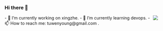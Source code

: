 ### Hi there 👋

<img align="right" src="https://github-readme-stats.vercel.app/api?username=beyoung&show_icons=true&icon_color=0366d6&text_color=24292e&bg_color=ffffff&hide_title=true" />
- 🔭 I’m currently working on xingzhe.
- 🌱 I’m currently learning devops. 
- 📫 How to reach me: tuwenyoung@gmail.com .

